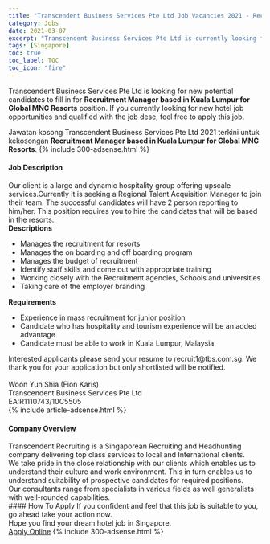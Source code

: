 ```yaml
---
title: "Transcendent Business Services Pte Ltd Job Vacancies 2021 - Recruitment Manager based in Kuala Lumpur for Global MNC Resorts" 
category: Jobs 
date: 2021-03-07 
excerpt: "Transcendent Business Services Pte Ltd is currently looking for suitable person to fill in the Recruitment Manager based in Kuala Lumpur for Global MNC Resorts which positioned at Singapore" 
tags: [Singapore] 
toc: true 
toc_label: TOC 
toc_icon: "fire" 
--- 
```


<p>Transcendent Business Services Pte Ltd is looking for new potential candidates to fill in for <b>Recruitment Manager based in Kuala Lumpur for Global MNC Resorts</b> position. If you currently looking for new hotel job opportunities and qualified with the job desc, feel free to apply this job.
</p>Jawatan kosong Transcendent Business Services Pte Ltd 2021 terkini untuk kekosongan <b>Recruitment Manager based in Kuala Lumpur for Global MNC Resorts</b>. 
{% include 300-adsense.html %} 
<div><div><h4>Job Description</h4></div><div><div><span><div><div><div>Our client is a large and dynamic hospitality group offering upscale services.Currently it is seeking a Regional Talent Acquisition Manager to join their team. The successful candidates will have 2 person reporting to him/her. This position requires you to hire the candidates that will be based in the resorts.&#160;</div><div><strong>Descriptions</strong></div><ul><li>Manages the recruitment for resorts</li><li>Manages the on boarding and off boarding program</li><li>Manages the budget of recruitment</li><li>Identify staff skills and come out with appropriate training</li><li>Working closely with the Recruitment agencies, Schools and universities</li><li>Taking care of the employer branding</li></ul><div><strong>Requirements</strong></div><ul><li>Experience in mass recruitment for junior position</li><li>Candidate who has hospitality and tourism experience will be an added advantage</li><li>Candidate must be able to work in Kuala Lumpur, Malaysia</li></ul><div>Interested applicants please send your resume to recruit1@tbs.com.sg. We thank you for your application but only shortlisted will be notified.</div><div><br>Woon Yun Shia (Fion Karis)</div>Transcendent Business Services Pte Ltd<div>EA:R1110743/10C5505</div></div></div></span></div></div></div> 
{% include article-adsense.html %} 
<div><div><h4>Company Overview</h4></div><div><div><span><div><div><div>Transcendent Recruiting is a Singaporean Recruiting and Headhunting company delivering top class services to local and International clients.</div><div>We take pride in the close relationship with our clients which enables us to understand their culture and work environment. This in turn enables us to understand suitability of prospective candidates for required positions.</div><div>Our consultants range from specialists in various fields as well generalists with well-rounded capabilities.</div></div></div></span></div></div></div> 
#### How To Apply 
If you confident and feel that this job is suitable to you, go ahead take your action now. <br/> 
Hope you find your dream hotel job in Singapore. <br/> 
<a href="https://www.jobstreet.com.my/en/job/recruitment-manager-based-in-kuala-lumpur-for-global-mnc-resorts-8369635/origin/sg?jobId=jobstreet-sg-job-8369635" class="btn btn--info" target="_blank" rel="nofollow noopenner">Apply Online</a> 
{% include 300-adsense.html %} 